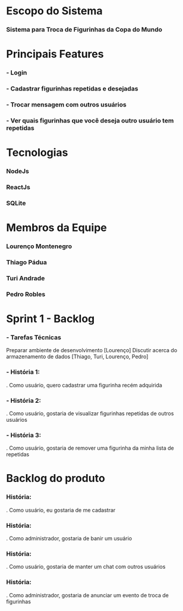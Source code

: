 # Escopo do Sistema
### Sistema para Troca de Figurinhas da Copa do Mundo

# Principais Features
 ### - Login
 ### - Cadastrar figurinhas repetidas e desejadas
 ### - Trocar mensagem com outros usuários
 ### - Ver quais figurinhas que você deseja outro usuário tem repetidas
 
# Tecnologias
### NodeJs
### ReactJs
### SQLite

# Membros da Equipe
### Lourenço Montenegro
### Thiago Pádua
### Turi Andrade
### Pedro Robles

# Sprint 1 - Backlog
### - Tarefas Técnicas
Preparar ambiente de desenvolvimento [Lourenço]
Discutir acerca do armazenamento de dados [Thiago, Turi, Lourenço, Pedro]

### - História 1:
. Como usuário, quero cadastrar uma figurinha recém adquirida 

### - História 2:
. Como usuário, gostaria de visualizar figurinhas repetidas de outros usuários

### - História 3:
. Como usuário, gostaria de remover uma figurinha da minha lista de repetidas

# Backlog do produto
### História:
. Como usuário, eu gostaria de me cadastrar

### História:
. Como administrador, gostaria de banir um usuário

### História:
. Como usuário, gostaria de manter um chat com outros usuários

### História:
. Como administrador, gostaria de anunciar um evento de troca de figurinhas
